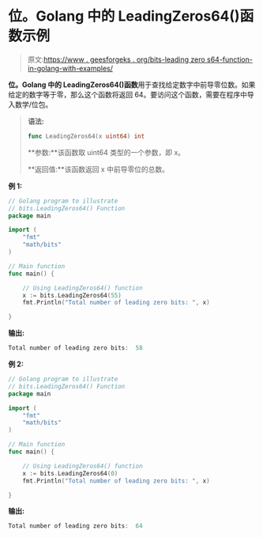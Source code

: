 # 位。Golang 中的 LeadingZeros64()函数示例

> 原文:[https://www . geesforgeks . org/bits-leading zero s64-function-in-golang-with-examples/](https://www.geeksforgeeks.org/bits-leadingzeros64-function-in-golang-with-examples/)

**位。Golang 中的 LeadingZeros64()函数**用于查找给定数字中前导零位数。如果给定的数字等于零，那么这个函数将返回 64。要访问这个函数，需要在程序中导入数学/位包。

> **语法:**
> 
> ```go
> func LeadingZeros64(x uint64) int
> 
> ```
> 
> **参数:**该函数取 uint64 类型的一个参数，即 x。
> 
> **返回值:**该函数返回 x 中前导零位的总数。

**例 1:**

```go
// Golang program to illustrate
// bits.LeadingZeros64() Function
package main

import (
    "fmt"
    "math/bits"
)

// Main function
func main() {

    // Using LeadingZeros64() function
    x := bits.LeadingZeros64(55)
    fmt.Println("Total number of leading zero bits: ", x)

}
```

**输出:**

```go
Total number of leading zero bits:  58

```

**例 2:**

```go
// Golang program to illustrate
// bits.LeadingZeros64() Function
package main

import (
    "fmt"
    "math/bits"
)

// Main function
func main() {

    // Using LeadingZeros64() function
    x := bits.LeadingZeros64(0)
    fmt.Println("Total number of leading zero bits: ", x)

}
```

**输出:**

```go
Total number of leading zero bits:  64

```